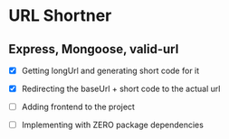 # URL Shortner
## Express, Mongoose, valid-url
- [x] Getting longUrl and generating short code for it
- [x] Redirecting the baseUrl + short code to the actual url
- [ ] Adding frontend to the project
- [ ] Implementing with ZERO package dependencies

